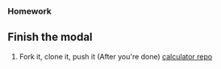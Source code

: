 ### Homework

## Finish the modal

1. Fork it, clone it, push it (After you're done)
[calculator repo](https://github.com/ga-chicago/Calculator-jQuery)
